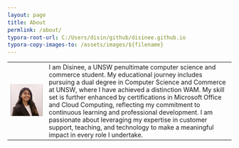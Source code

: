 ```yaml
---
layout: page
title: About
permlink: /about/
typora-root-url: C:/Users/disin/github/disinee.github.io
typora-copy-images-to: /assets/images/${filename}
---
```


<table class="about-table">
  <tr>
    <td class="profile-image">
      <img src="/assets/images/about/1720595057457.jpeg" alt="Profile image">
    </td>
    <td class="profile-text">
      I am Disinee, a UNSW penultimate computer science and commerce student. My educational journey includes pursuing a dual degree in Computer Science and Commerce at UNSW, where I have achieved a distinction WAM. My skill set is further enhanced by certifications in Microsoft Office and Cloud Computing, reflecting my commitment to continuous learning and professional development. I am passionate about leveraging my expertise in customer support, teaching, and technology to make a meaningful impact in every role I undertake.
    </td>
  </tr>
</table>